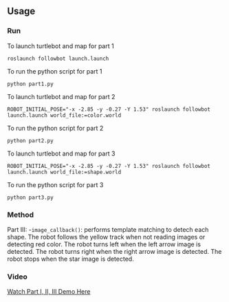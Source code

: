 ## Usage
### Run

To launch turtlebot and map for part 1
```
roslaunch followbot launch.launch
```

To run the python script for part 1

```
python part1.py
```

To launch turtlebot and map for part 2
```
ROBOT_INITIAL_POSE="-x -2.85 -y -0.27 -Y 1.53" roslaunch followbot launch.launch world_file:=color.world
```

To run the python script for part 2

```
python part2.py
```

To launch turtlebot and map for part 3
```
ROBOT_INITIAL_POSE="-x -2.85 -y -0.27 -Y 1.53" roslaunch followbot launch.launch world_file:=shape.world
```
To run the python script for part 3

```
python part3.py

```

### Method
Part III:
-`image_callback()`: performs template matching to detech each shape. The robot follows the yellow track when not reading images or detecting red color. The robot turns left when the left arrow image is detected. The robot turns right when the right arrow image is detected. The robot stops when the star image is detected. 
### Video
[Watch Part I, II, III Demo Here](https://www.youtube.com/watch?v=cQQ3Jp61-Gk&feature=youtu.be)
